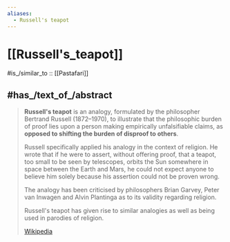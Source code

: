 ```yaml
---
aliases:
  - Russell's teapot
---
```


# [[Russell's_teapot]] 

#is_/similar_to :: [[Pastafari]] 

## #has_/text_of_/abstract 

> **Russell's teapot** is an analogy, formulated by the philosopher Bertrand Russell (1872–1970), 
> to illustrate that the philosophic burden of proof lies upon a person making empirically unfalsifiable claims, 
> as **opposed to shifting the burden of disproof to others**.
>
> Russell specifically applied his analogy in the context of religion. 
> He wrote that if he were to assert, without offering proof, 
> that a teapot, too small to be seen by telescopes, orbits the Sun somewhere in space between the Earth and Mars, 
> he could not expect anyone to believe him solely because his assertion could not be proven wrong.
>
> The analogy has been criticised by philosophers Brian Garvey, Peter van Inwagen and Alvin Plantinga 
> as to its validity regarding religion. 
> 
> Russell's teapot has given rise to similar analogies as well as being used in parodies of religion.
>
> [Wikipedia](https://en.wikipedia.org/wiki/Russell's%20teapot) 

